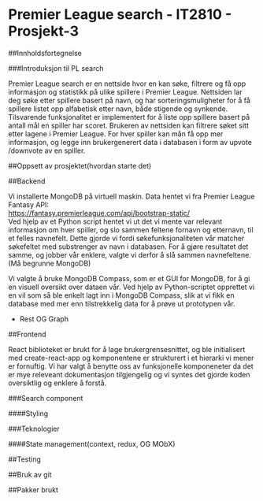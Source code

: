 # Premier League search - IT2810 - Prosjekt-3

##Innholdsfortegnelse 




###Introduksjon til PL search 

Premier League search er en nettside hvor en kan søke, filtrere og få opp informasjon og statistikk på ulike spillere 
i Premier League. Nettsiden lar deg søke etter spillere basert på navn, og har sorteringsmuligheter for å få spillere 
listet opp alfabetisk etter navn, både stigende og synkende. Tilsvarende funksjonalitet er implementert for å liste opp 
spillere basert på antall mål en spiller har scoret. Brukeren av nettsiden kan filtrere søket sitt etter lagene i Premier
League. For hver spiller kan mån få opp mer informasjon, og legge inn brukergenerert data i databasen i form av upvote
/downvote av en spiller. 





##Oppsett av prosjektet(hvordan starte det)



##Backend 

Vi installerte MongoDB på virtuell maskin. Data hentet vi fra Premier League Fantasy API: 
<br/>https://fantasy.premierleague.com/api/bootstrap-static/
<br/>Ved hjelp av et Python script hentet vi ut det vi mente var relevant informasjon om hver spiller, og slo sammen feltene
fornavn og etternavn, til et felles navnefelt. Dette gjorde vi fordi søkefunksjonaliteten vår matcher søkefeltet med 
substrenger av navn i databasen. For å gjøre resultatet det samme, og jobber vår enklere, valgte vi derfor å slå sammen
navnefeltene. 
(Må begrunne MongoDB)

Vi valgte å bruke MongoDB Compass, som er et GUI for MongoDB, for å gi en visuell oversikt over dataen vår. 
Ved hjelp av Python-scriptet opprettet vi en vil som så ble enkelt lagt inn i MongoDB Compass, slik at vi fikk en database med 
mer enn tilstrekkelig data for å prøve ut prototypen vår. 



- Rest OG Graph


##Frontend 

React biblioteket er brukt for å lage brukergrensesnittet, og ble initialisert med create-react-app og
komponentene er strukturert i et hierarki vi mener er fornuftig. Vi har valgt å benytte oss av funksjonelle
komponeneter da det er mye releveant dokumentasjon tilgjengelig og vi syntes det gjorde koden oversiktlig
og enklere å forstå. 


###Search component 

####Styling

###Teknologier

####State management(context, redux, OG MObX)

##Testing

##Bruk av git

##Pakker brukt


